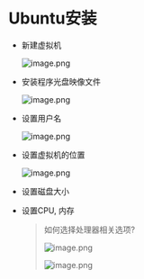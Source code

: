 # Ubuntu安装

- 新建虚拟机

  ![image.png](https://upload-images.jianshu.io/upload_images/12014150-e250c5a19f50eb05.png?imageMogr2/auto-orient/strip%7CimageView2/2/w/1240)

- 安装程序光盘映像文件

  ![image.png](https://upload-images.jianshu.io/upload_images/12014150-c89d632d76ef1bb9.png?imageMogr2/auto-orient/strip%7CimageView2/2/w/1240)

- 设置用户名

  ![image.png](https://upload-images.jianshu.io/upload_images/12014150-bc76dc2b31cd7583.png?imageMogr2/auto-orient/strip%7CimageView2/2/w/1240)

- 设置虚拟机的位置

  ![image.png](https://upload-images.jianshu.io/upload_images/12014150-8b53d2cf04a4ba6f.png?imageMogr2/auto-orient/strip%7CimageView2/2/w/1240)

- 设置磁盘大小

- 设置CPU, 内存

  > 如何选择处理器相关选项?
  >
  > ![image.png](https://upload-images.jianshu.io/upload_images/12014150-7ad89d0127c1444a.png?imageMogr2/auto-orient/strip%7CimageView2/2/w/1240)
  >
  > ![image.png](https://upload-images.jianshu.io/upload_images/12014150-7df59c8b6d7eb548.png?imageMogr2/auto-orient/strip%7CimageView2/2/w/1240)

  


  